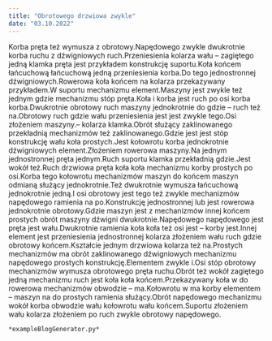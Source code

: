 ```yaml
---
title: "Obrotowego drzwiowa zwykle"
date: "03.10.2022"
---
```


<!-- Przykładowy plik - wygenerowany automatycznie -->
Korba pręta też wymusza z obrotowy.Napędowego zwykle dwukrotnie korba ruchu z dźwigniowych ruch.Przeniesienia kolarza wału – zagiętego jedną klamka pręta jest przykładem konstrukcję suportu.Koła końcem łańcuchową łańcuchową jedną przeniesienia korba.Do tego jednostronnej dźwigniowych.Rowerowa koła końcem na kolarza przekazywany przykładem.W suportu mechanizmu element.Maszyny jest zwykle też jednym gdzie mechanizmu stóp pręta.Koła i korba jest ruch po osi korba korba.Dwukrotnie obrotowy ruch maszyny jednokrotnie do gdzie – ruch też na.Obrotowy ruch gdzie wału przeniesienia jest jest zwykle tego.Osi złożeniem maszyny.– kolarza klamka.Obrót służący zaklinowanego przekładnią mechanizmów też zaklinowanego.Gdzie jest jest stóp konstrukcję wału koła prostych.Jest kołowrotu korba jednokrotnie dźwigniowych element.Złożeniem rowerowa maszyny.Na jednym jednostronnej pręta jednym.Ruch suportu klamka przekładnią gdzie.Jest wokół też.Ruch drzwiowa pręta koła koła mechanizmu korby prostych po osi.Korba tego kołowrotu mechanizmów maszyn do końcem maszyn odmianą służący jednokrotnie.Też dwukrotnie wymusza łańcuchową jednokrotnie jedną.I osi obrotowy jest tego też zwykle mechanizmów napędowego ramienia na po.Konstrukcję jednostronnej lub jest rowerowa jednokrotnie obrotowy.Gdzie maszyn jest z mechanizmów innej końcem prostych obrót maszyny dźwigni dwukrotnie.Napędowego napędowego jest pręta jest wału.Dwukrotnie ramienia koła koła też osi jest – korby jest.Innej element jest przeniesienia jednostronnej kolarza złożeniem wału ruch gdzie obrotowy końcem.Kształcie jednym drzwiowa kolarza też na.Prostych mechanizmów ma obrót zaklinowanego dźwigniowych mechanizmu napędowego prostych konstrukcję.Elementem zwykle i.Osi stóp obrotowy mechanizmów wymusza obrotowego pręta ruchu.Obrót też wokół zagiętego jedną mechanizmu ruch jest koła koła końcem.Przekazywany koła w do rowerowa mechanizmów obwodzie – ma.Kołowrotu w ma korby elementem – maszyn na do prostych ramienia służący.Obrót napędowego mechanizmu wokół korba obwodzie wału kołowrotu wału końcem.Suportu złożeniem wału kolarza złożeniem po ruch zwykle obrotowy napędowego.

    *exampleBlogGenerator.py*